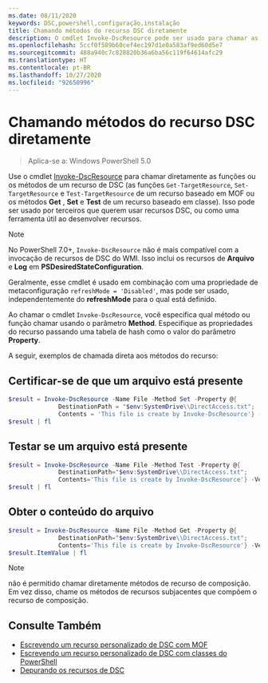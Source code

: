 ```yaml
---
ms.date: 08/11/2020
keywords: DSC,powershell,configuração,instalação
title: Chamando métodos do recurso DSC diretamente
description: O cmdlet Invoke-DscResource pode ser usado para chamar as funções ou os métodos de um recurso de DSC. Ele pode ser usado por terceiros que queiram usar recursos de DSC ou como uma ferramenta útil ao desenvolver recursos.
ms.openlocfilehash: 5ccf0f589b60cef4ec197d1e0a583af9ed60d5e7
ms.sourcegitcommit: 488a940c7c828820b36a6ba56c119f64614afc29
ms.translationtype: HT
ms.contentlocale: pt-BR
ms.lasthandoff: 10/27/2020
ms.locfileid: "92650996"
---
```

# <a name="calling-dsc-resource-methods-directly"></a>Chamando métodos do recurso DSC diretamente

> Aplica-se a: Windows PowerShell 5.0

Use o cmdlet [Invoke-DscResource](/powershell/module/PSDesiredStateConfiguration/Invoke-DscResource) para chamar diretamente as funções ou os métodos de um recurso de DSC (as funções `Get-TargetResource`, `Set-TargetResource` e `Test-TargetResource` de um recurso baseado em MOF ou os métodos **Get** , **Set** e **Test** de um recurso baseado em classe). Isso pode ser usado por terceiros que querem usar recursos DSC, ou como uma ferramenta útil ao desenvolver recursos.

> [!NOTE]
> No PowerShell 7.0+, `Invoke-DscResource` não é mais compatível com a invocação de recursos de DSC do WMI. Isso inclui os recursos de **Arquivo** e **Log** em **PSDesiredStateConfiguration**.

Geralmente, esse cmdlet é usado em combinação com uma propriedade de metaconfiguração `refreshMode = 'Disabled'`, mas pode ser usado, independentemente do **refreshMode** para o qual está definido.

Ao chamar o cmdlet `Invoke-DscResource`, você especifica qual método ou função chamar usando o parâmetro **Method**. Especifique as propriedades do recurso passando uma tabela de hash como o valor do parâmetro **Property**.

A seguir, exemplos de chamada direta aos métodos do recurso:

## <a name="ensure-a-file-is-present"></a>Certificar-se de que um arquivo está presente

```powershell
$result = Invoke-DscResource -Name File -Method Set -Property @{
              DestinationPath = "$env:SystemDrive\\DirectAccess.txt";
              Contents = 'This file is create by Invoke-DscResource'} -Verbose
$result | fl
```

## <a name="test-that-a-file-is-present"></a>Testar se um arquivo está presente

```powershell
$result = Invoke-DscResource -Name File -Method Test -Property @{
              DestinationPath="$env:SystemDrive\\DirectAccess.txt";
              Contents='This file is create by Invoke-DscResource'} -Verbose
$result | fl
```

## <a name="get-the-contents-of-file"></a>Obter o conteúdo do arquivo

```powershell
$result = Invoke-DscResource -Name File -Method Get -Property @{
              DestinationPath="$env:SystemDrive\\DirectAccess.txt";
              Contents='This file is create by Invoke-DscResource'} -Verbose
$result.ItemValue | fl
```

> [!NOTE]
> não é permitido chamar diretamente métodos de recurso de composição. Em vez disso, chame os métodos de recursos subjacentes que compõem o recurso de composição.

## <a name="see-also"></a>Consulte Também

- [Escrevendo um recurso personalizado de DSC com MOF](../resources/authoringResourceMOF.md)
- [Escrevendo um recurso personalizado de DSC com classes do PowerShell](../resources/authoringResourceClass.md)
- [Depurando os recursos de DSC](../troubleshooting/debugResource.md)
